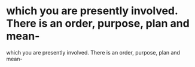 # which you are presently involved. There is an order, purpose, plan and mean-

which you are presently involved. There is an order, purpose, plan and mean-